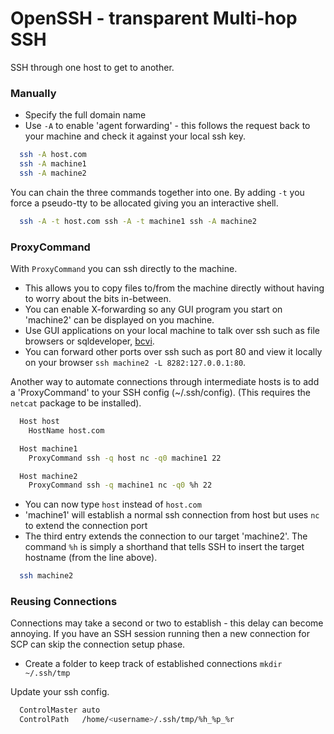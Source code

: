 # OpenSSH - transparent Multi-hop SSH

SSH through one host to get to another.

### Manually

- Specify the full domain name
- Use `-A` to enable 'agent forwarding' - this follows the request back to your machine and check it against your local ssh key.

```bash
  ssh -A host.com
  ssh -A machine1
  ssh -A machine2
```

You can chain the three commands together into one. By adding `-t` you force a pseudo-tty to be allocated giving you an interactive shell.

```bash
  ssh -A -t host.com ssh -A -t machine1 ssh -A machine2
```

### ProxyCommand

With `ProxyCommand` you can ssh directly to the machine. 

- This allows you to copy files to/from the machine directly without having to worry about the bits in-between.
- You can enable X-forwarding so any GUI program you start on 'machine2' can be displayed on you machine.
- Use GUI applications on your local machine to talk over ssh such as file browsers or sqldeveloper, [bcvi](http://sshmenu.sourceforge.net/articles/bcvi).
- You can forward other ports over ssh such as port 80 and view it locally on your browser `ssh machine2 -L 8282:127.0.0.1:80`.

Another way to automate connections through intermediate hosts is to add a 'ProxyCommand' to your SSH config (~/.ssh/config). (This requires the `netcat` package to be installed).

```bash
  Host host
    HostName host.com

  Host machine1
    ProxyCommand ssh -q host nc -q0 machine1 22

  Host machine2
    ProxyCommand ssh -q machine1 nc -q0 %h 22
```

- You can now type `host` instead of `host.com`
- 'machine1' will establish a normal ssh connection from host but uses `nc` to extend the connection port
- The third entry extends the connection to our target 'machine2'. The command `%h` is simply a shorthand that tells SSH to insert the target hostname (from the line above).

```bash
  ssh machine2
```

### Reusing Connections

Connections may take a second or two to establish - this delay can become annoying. If you have an SSH session running then a new connection for SCP can skip the connection setup phase.

- Create a folder to keep track of established connections `mkdir ~/.ssh/tmp`

Update your ssh config.

```bash
  ControlMaster auto
  ControlPath   /home/<username>/.ssh/tmp/%h_%p_%r
```
